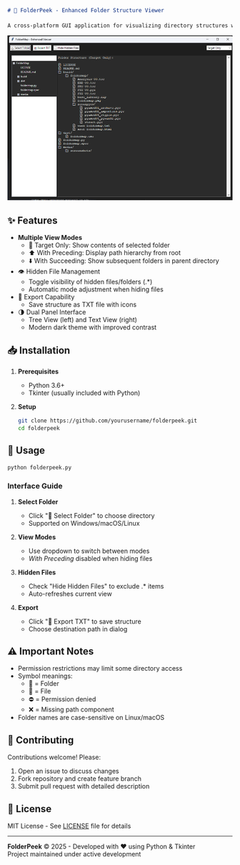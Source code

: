 ```markdown
# 📁 FolderPeek - Enhanced Folder Structure Viewer

A cross-platform GUI application for visualizing directory structures with advanced viewing modes and hidden file management.
```
![FolderPeek Screenshot](media/screenshots/ui.png) 

## ✨ Features

- **Multiple View Modes**
  - 🎯 Target Only: Show contents of selected folder
  - ⬆️ With Preceding: Display path hierarchy from root
  - ⬇️ With Succeeding: Show subsequent folders in parent directory
- 👁️ Hidden File Management
  - Toggle visibility of hidden files/folders (.*)
  - Automatic mode adjustment when hiding files
- 💾 Export Capability
  - Save structure as TXT file with icons
- 🌗 Dual Panel Interface
  - Tree View (left) and Text View (right)
  - Modern dark theme with improved contrast

## 📥 Installation

1. **Prerequisites**
   - Python 3.6+
   - Tkinter (usually included with Python)

2. **Setup**
   ```bash
   git clone https://github.com/yourusername/folderpeek.git
   cd folderpeek
   ```

## 🚀 Usage

```bash
python folderpeek.py
```

### Interface Guide
1. **Select Folder**
   - Click "📂 Select Folder" to choose directory
   - Supported on Windows/macOS/Linux

2. **View Modes**
   - Use dropdown to switch between modes
   - *With Preceding* disabled when hiding files

3. **Hidden Files**
   - Check "Hide Hidden Files" to exclude .* items
   - Auto-refreshes current view

4. **Export**
   - Click "💾 Export TXT" to save structure
   - Choose destination path in dialog

## ⚠️ Important Notes

- Permission restrictions may limit some directory access
- Symbol meanings:
  - 📁 = Folder
  - 📄 = File
  - ⛔ = Permission denied
  - ❌ = Missing path component
- Folder names are case-sensitive on Linux/macOS

## 🤝 Contributing

Contributions welcome! Please:
1. Open an issue to discuss changes
2. Fork repository and create feature branch
3. Submit pull request with detailed description

## 📜 License

MIT License - See [LICENSE](LICENSE) file for details

---

**FolderPeek** © 2025 - Developed with ❤️ using Python & Tkinter  
Project maintained under active development


